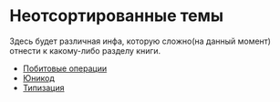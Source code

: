# Неотсортированные темы

Здесь будет различная инфа, которую сложно(на данный момент) отнести к какому-либо разделу книги.

- [Побитовые операции](bits.md)
- [Юникод](unicode.md)
- [Типизация](types.md)
 

